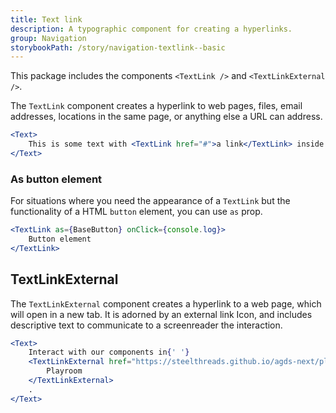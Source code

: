 ```yaml
---
title: Text link
description: A typographic component for creating a hyperlinks.
group: Navigation
storybookPath: /story/navigation-textlink--basic
---
```


This package includes the components `<TextLink />` and `<TextLinkExternal />`.

The `TextLink` component creates a hyperlink to web pages, files, email addresses, locations in the same page, or anything else a URL can address.

```jsx live
<Text>
	This is some text with <TextLink href="#">a link</TextLink> inside.
</Text>
```

### As button element

For situations where you need the appearance of a `TextLink` but the functionality of a HTML `button` element, you can use `as` prop.

```jsx live
<TextLink as={BaseButton} onClick={console.log}>
	Button element
</TextLink>
```

## TextLinkExternal

The `TextLinkExternal` component creates a hyperlink to a web page, which will open in a new tab. It is adorned by an external link Icon, and includes descriptive text to communicate to a screenreader the interaction.

```jsx live
<Text>
	Interact with our components in{' '}
	<TextLinkExternal href="https://steelthreads.github.io/agds-next/playroom/index.html">
		Playroom
	</TextLinkExternal>
	.
</Text>
```
